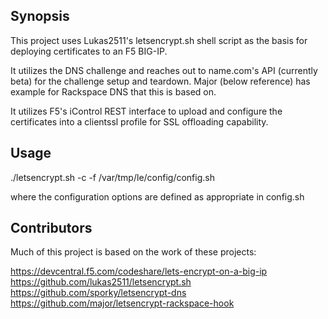 ## Synopsis

This project uses Lukas2511's letsencrypt.sh shell script as the basis for deploying certificates to an F5 BIG-IP.

It utilizes the DNS challenge and reaches out to name.com's API (currently beta) for the challenge setup and teardown. Major (below reference) has example for Rackspace DNS that this is based on.

It utilizes F5's iControl REST interface to upload and configure the certificates into a clientssl profile for SSL offloading capability.

## Usage

./letsencrypt.sh -c -f /var/tmp/le/config/config.sh

where the configuration options are defined as appropriate in config.sh

## Contributors

Much of this project is based on the work of these projects:

https://devcentral.f5.com/codeshare/lets-encrypt-on-a-big-ip
https://github.com/lukas2511/letsencrypt.sh
https://github.com/sporky/letsencrypt-dns
https://github.com/major/letsencrypt-rackspace-hook
